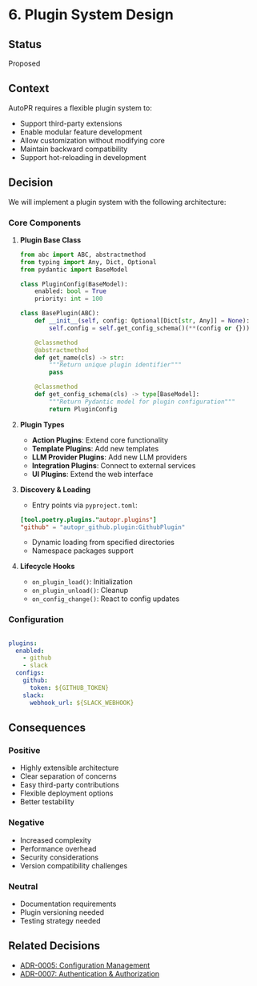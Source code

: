 # 6. Plugin System Design

## Status

Proposed

## Context

AutoPR requires a flexible plugin system to:

- Support third-party extensions
- Enable modular feature development
- Allow customization without modifying core
- Maintain backward compatibility
- Support hot-reloading in development

## Decision

We will implement a plugin system with the following architecture:

### Core Components

1. **Plugin Base Class**

   ```python
   from abc import ABC, abstractmethod
   from typing import Any, Dict, Optional
   from pydantic import BaseModel

   class PluginConfig(BaseModel):
       enabled: bool = True
       priority: int = 100

   class BasePlugin(ABC):
       def __init__(self, config: Optional[Dict[str, Any]] = None):
           self.config = self.get_config_schema()(**(config or {}))

       @classmethod
       @abstractmethod
       def get_name(cls) -> str:
           """Return unique plugin identifier"""
           pass

       @classmethod
       def get_config_schema(cls) -> type[BaseModel]:
           """Return Pydantic model for plugin configuration"""
           return PluginConfig
   ```

1. **Plugin Types**
    - **Action Plugins**: Extend core functionality
    - **Template Plugins**: Add new templates
    - **LLM Provider Plugins**: Add new LLM providers
    - **Integration Plugins**: Connect to external services
    - **UI Plugins**: Extend the web interface

1. **Discovery & Loading**
    - Entry points via `pyproject.toml`:

     ```toml
     [tool.poetry.plugins."autopr.plugins"]
     "github" = "autopr_github.plugin:GithubPlugin"
     ```

    - Dynamic loading from specified directories
    - Namespace packages support

1. **Lifecycle Hooks**
    - `on_plugin_load()`: Initialization
    - `on_plugin_unload()`: Cleanup
    - `on_config_change()`: React to config updates

### Configuration

```yaml

plugins:
  enabled:
    - github
    - slack
  configs:
    github:
      token: ${GITHUB_TOKEN}
    slack:
      webhook_url: ${SLACK_WEBHOOK}
```

## Consequences

### Positive

- Highly extensible architecture
- Clear separation of concerns
- Easy third-party contributions
- Flexible deployment options
- Better testability

### Negative

- Increased complexity
- Performance overhead
- Security considerations
- Version compatibility challenges

### Neutral

- Documentation requirements
- Plugin versioning needed
- Testing strategy needed

## Related Decisions

- [ADR-0005: Configuration Management](0005-configuration-management.md)
- [ADR-0007: Authentication & Authorization](0007-authn-authz.md)
